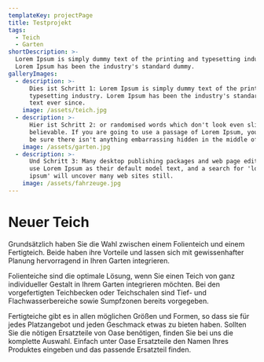 ```yaml
---
templateKey: projectPage
title: Testprojekt
tags:
  - Teich
  - Garten
shortDescription: >-
  Lorem Ipsum is simply dummy text of the printing and typesetting industry.
  Lorem Ipsum has been the industry's standard dummy.
galleryImages:
  - description: >-
      Dies ist Schritt 1: Lorem Ipsum is simply dummy text of the printing and
      typesetting industry. Lorem Ipsum has been the industry's standard dummy
      text ever since.
    image: /assets/teich.jpg
  - description: >-
      Hier ist Schritt 2: or randomised words which don't look even slightly
      believable. If you are going to use a passage of Lorem Ipsum, you need to
      be sure there isn't anything embarrassing hidden in the middle of text.
    image: /assets/garten.jpg
  - description: >-
      Und Schritt 3: Many desktop publishing packages and web page editors now
      use Lorem Ipsum as their default model text, and a search for 'lorem
      ipsum' will uncover many web sites still.
    image: /assets/fahrzeuge.jpg
---
```


# Neuer Teich

Grundsätzlich haben Sie die Wahl zwischen einem Folienteich und einem Fertigteich. Beide haben ihre Vorteile und lassen sich mit gewissenhafter Planung hervorragend in Ihren Garten integrieren.

Folienteiche sind die optimale Lösung, wenn Sie einen Teich von ganz individueller Gestalt in Ihrem Garten integrieren möchten. Bei den vorgefertigten Teichbecken oder Teichschalen sind Tief- und Flachwasserbereiche sowie Sumpfzonen bereits vorgegeben.

Fertigteiche gibt es in allen möglichen Größen und Formen, so dass sie für jedes Platzangebot und jeden Geschmack etwas zu bieten haben. Sollten Sie die nötigen Ersatzteile von Oase benötigen, finden Sie bei uns die komplette Auswahl. Einfach unter Oase Ersatzteile den Namen Ihres Produktes eingeben und das passende Ersatzteil finden.

